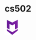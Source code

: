 # cs502
![alt text](https://github.com/adam-p/markdown-here/raw/master/src/common/images/icon48.png "Logo Title Text 1")
